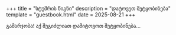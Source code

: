 +++
title = "სტუმრის წიგნი"
description = "დატოვეთ შეტყობინება"
template = "guestbook.html"
date = 2025-08-21
+++

გამარჯობა! აქ შეგიძლიათ დამიტოვოთ შეტყობინება...